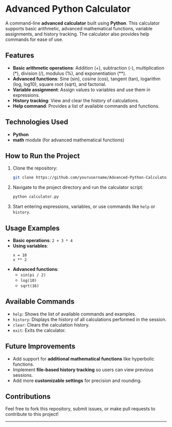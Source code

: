 # Advanced Python Calculator

A command-line **advanced calculator** built using **Python**. This calculator supports basic arithmetic, advanced mathematical functions, variable assignments, and history tracking. The calculator also provides help commands for ease of use.

## Features
- **Basic arithmetic operations**: Addition (+), subtraction (-), multiplication (*), division (/), modulus (%), and exponentiation (**).
- **Advanced functions**: Sine (sin), cosine (cos), tangent (tan), logarithm (log, log10), square root (sqrt), and factorial.
- **Variable assignment**: Assign values to variables and use them in expressions.
- **History tracking**: View and clear the history of calculations.
- **Help command**: Provides a list of available commands and functions.

## Technologies Used
- **Python**
- **math** module (for advanced mathematical functions)

## How to Run the Project
1. Clone the repository:
   ```bash
   git clone https://github.com/yourusername/Advanced-Python-Calculator.git
   ```
2. Navigate to the project directory and run the calculator script:
   ```bash
   python calculator.py
   ```
3. Start entering expressions, variables, or use commands like `help` or `history`.

## Usage Examples
- **Basic operations**: `2 + 3 * 4`
- **Using variables**: 
  ``` 
  x = 10
  x ** 2 
  ```
- **Advanced functions**:
  - `sin(pi / 2)`
  - `log(10)`
  - `sqrt(16)`
  
## Available Commands
- `help`: Shows the list of available commands and examples.
- `history`: Displays the history of all calculations performed in the session.
- `clear`: Clears the calculation history.
- `exit`: Exits the calculator.

## Future Improvements
- Add support for **additional mathematical functions** like hyperbolic functions.
- Implement **file-based history tracking** so users can view previous sessions.
- Add more **customizable settings** for precision and rounding.

## Contributions
Feel free to fork this repository, submit issues, or make pull requests to contribute to this project!

---
